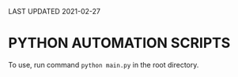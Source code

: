 LAST UPDATED 2021-02-27
# PYTHON AUTOMATION SCRIPTS
To use, run command `python main.py` in the root directory.